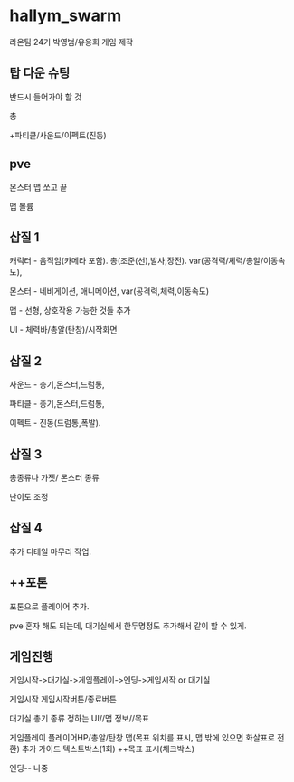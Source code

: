 # hallym_swarm
 라온팀 24기 박영범/유용희  게임 제작

## 탑 다운 슈팅

반드시 들어가야 할 것

총

+파티클/사운드/이펙트(진동)

## pve

몬스터 맵 쏘고 끝

맵 볼륨

## 삽질 1
 
캐릭터 - 움직임(카메라 포함). 총(조준(선),발사,장전). var(공격력/체력/총알/이동속도),

몬스터 - 네비게이션, 애니메이션, var(공격력,체력,이동속도)

맵 - 선형, 상호작용 가능한 것들 추가

UI - 체력바/총알(탄창)/시작화면

## 삽질 2
 
사운드 - 총기,몬스터,드럼통,

파티클 - 총기,몬스터,드럼통,

이펙트 - 진동(드럼통,폭발).

## 삽질 3
 
총종류나 가젯/ 몬스터 종류

난이도 조정

## 삽질 4
 
추가 디테일 마무리 작업.

## ++포톤
 
포톤으로 플레이어 추가.

pve 혼자 해도 되는데, 대기실에서 한두명정도 추가해서 같이 할 수 있게.

## 게임진행
게임시작->대기실->게임플레이->엔딩->게임시작 or 대기실

게임시작
 게임시작버튼/종료버튼

대기실
 총기 종류 정하는 UI//맵 정보//목표

게임플레이
 플레이어HP/총알/탄창
 맵(목표 위치를 표시, 맵 밖에 있으면 화살표로 전환)
 추가 가이드 텍스트박스(1회)
 ++목표 표시(체크박스)

엔딩--
 나중
